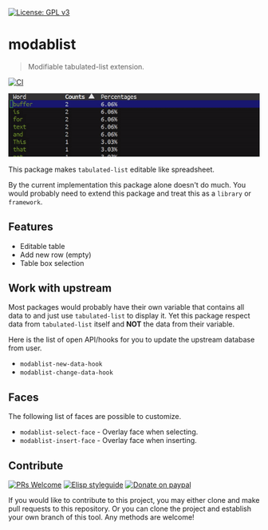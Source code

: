 [![License: GPL v3](https://img.shields.io/badge/License-GPL%20v3-blue.svg)](https://www.gnu.org/licenses/gpl-3.0)

# modablist
> Modifiable tabulated-list extension.

[![CI](https://github.com/jcs-elpa/modablist/actions/workflows/test.yml/badge.svg)](https://github.com/jcs-elpa/modablist/actions/workflows/test.yml)

<p align="center">
  <img src="./etc/demo.gif"/>
</p>

This package makes `tabulated-list` editable like spreadsheet.

By the current implementation this package alone doesn't do much. You
would probably need to extend this package and treat this as a `library`
or `framework`.

## Features

* Editable table
* Add new row (empty)
* Table box selection

## Work with upstream

Most packages would probably have their own variable that contains all data
to and just use `tabulated-list` to display it. Yet this package respect data
from `tabulated-list` itself and **NOT** the data from their variable.

Here is the list of open API/hooks for you to update the upstream database
from user.

* `modablist-new-data-hook`
* `modablist-change-data-hook`

## Faces

The following list of faces are possible to customize.

* `modablist-select-face` - Overlay face when selecting.
* `modablist-insert-face` - Overlay face when inserting.

## Contribute

[![PRs Welcome](https://img.shields.io/badge/PRs-welcome-brightgreen.svg)](http://makeapullrequest.com)
[![Elisp styleguide](https://img.shields.io/badge/elisp-style%20guide-purple)](https://github.com/bbatsov/emacs-lisp-style-guide)
[![Donate on paypal](https://img.shields.io/badge/paypal-donate-1?logo=paypal&color=blue)](https://www.paypal.me/jcs090218)

If you would like to contribute to this project, you may either
clone and make pull requests to this repository. Or you can
clone the project and establish your own branch of this tool.
Any methods are welcome!

